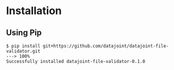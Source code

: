 # Installation

## Using Pip

<!-- termynal -->

```console
$ pip install git+https://github.com/datajoint/datajoint-file-validator.git
---> 100%
Successfully installed datajoint-file-validator-0.1.0
```

